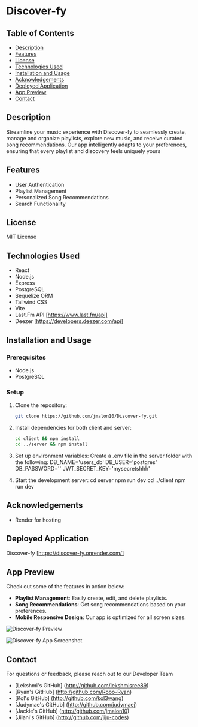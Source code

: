 # Discover-fy

## Table of Contents
- [Description](#description)
- [Features](#features)
- [License](#license)
- [Technologies Used](#technologies-used)
- [Installation and Usage](#installation-and-usage)
- [Acknowledgements](#acknowledgements)
- [Deployed Application](#deployed-application)
- [App Preview](#app-preview)
- [Contact](#contact)

## Description
Streamline your music experience with Discover-fy to seamlessly create, manage and organize playlists, explore new music, and receive curated song recommendations. Our app intelligently adapts to your preferences, ensuring that every playlist and discovery feels uniquely yours


## Features
- User Authentication
- Playlist Management
- Personalized Song Recommendations
- Search Functionality

## License
MIT License

## Technologies Used
- React
- Node.js
- Express
- PostgreSQL
- Sequelize ORM
- Tailwind CSS
- Vite
- Last.Fm API [https://www.last.fm/api]
- Deezer [https://developers.deezer.com/api]

## Installation and Usage

### Prerequisites
- Node.js
- PostgreSQL

### Setup
1. Clone the repository:
   ```bash
   git clone https://github.com/jmalon10/Discover-fy.git

2. Install dependencies for both client and server:
   ```bash
   cd client && npm install
   cd ../server && npm install

3. Set up environment variables:
   Create a .env file in the server folder with the following:
    DB_NAME='users_db'
    DB_USER='postgres'
    DB_PASSWORD=''
    JWT_SECRET_KEY='mysecretshhh' 

4. Start the development server:
    cd server
    npm run dev
    cd ../client
    npm run dev 
    
## Acknowledgements
- Render for hosting

## Deployed Application
Discover-fy [https://discover-fy.onrender.com/]

## App Preview


Check out some of the features in action below:

- **Playlist Management**: Easily create, edit, and delete playlists.
- **Song Recommendations**: Get song recommendations based on your preferences.
- **Mobile Responsive Design**: Our app is optimized for all screen sizes.

![Discover-fy Preview](link-to-your-app-preview-image-or-gif)

![Discover-fy App Screenshot](https://github.com/jmalon10/Discover-fy/blob/tailwind/jilani/Discover-fy.png?raw=true)


## Contact
For questions or feedback, please reach out to our Developer Team
- [Lekshmi's GitHub] (http://github.com/lekshmisree89)
- [Ryan's GitHub] (http://github.com/Robo-Ryan)
- [Kol's GitHub] (http://github.com/kol3wang)
- [Judymae's GitHub] (http://github.com/judymaej)
- [Jackie's GitHub] (http://github.com/jmalon10)
- [Jilani's GitHub] (http://github.com/jiju-codes)

